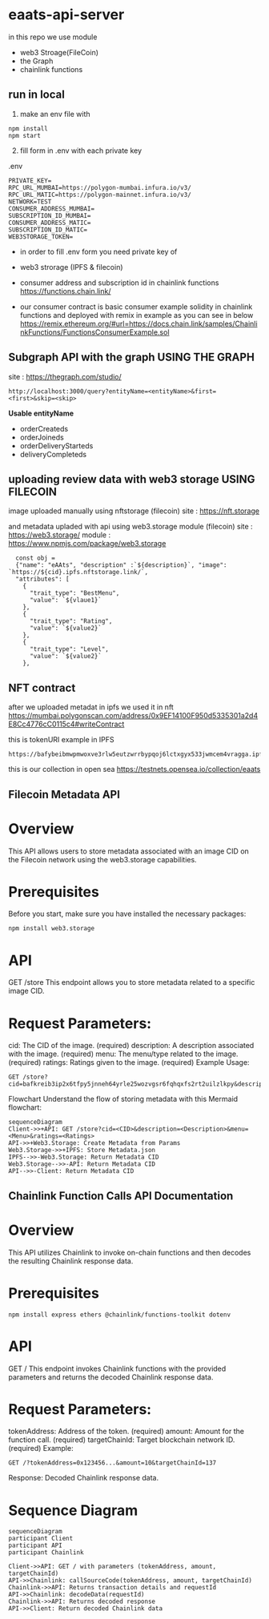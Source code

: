 # eaats-api-server

in this repo we use module
- web3 Stroage(FileCoin)
- the Graph
- chainlink functions

## run in local
1. make an env file with 
```
npm install
npm start
```

2. fill form in .env with each private key

.env
```
PRIVATE_KEY=
RPC_URL_MUMBAI=https://polygon-mumbai.infura.io/v3/
RPC_URL_MATIC=https://polygon-mainnet.infura.io/v3/
NETWORK=TEST
CONSUMER_ADDRESS_MUMBAI=
SUBSCRIPTION_ID_MUMBAI=
CONSUMER_ADDRESS_MATIC=
SUBSCRIPTION_ID_MATIC=
WEB3STORAGE_TOKEN=
```

* in order to fill .env form you need private key of
- web3 strorage (IPFS & filecoin)

- consumer address and subscription id in chainlink functions
https://functions.chain.link/
- our consumer contract is basic consumer example solidity in chainlink functions and deployed with remix in example as you can see in below
https://remix.ethereum.org/#url=https://docs.chain.link/samples/ChainlinkFunctions/FunctionsConsumerExample.sol

## Subgraph API with the graph USING THE GRAPH
site : https://thegraph.com/studio/

```
http://localhost:3000/query?entityName=<entityName>&first=<first>&skip=<skip>
```

**Usable entityName**
- orderCreateds
- orderJoineds
- orderDeliveryStarteds
- deliveryCompleteds

## uploading review data with web3 storage USING FILECOIN

image uploaded manually using nftstorage (filecoin)
site : https://nft.storage

and metadata upladed with api using web3.storage module (filecoin)
site : https://web3.storage/
module : https://www.npmjs.com/package/web3.storage

```
  const obj =
  {"name": "eAAts", "description" :`${description}`, "image": `https://${cid}.ipfs.nftstorage.link/`,
  "attributes": [
    {
      "trait_type": "BestMenu", 
      "value": `${vlaue1}`
    }, 
    {
      "trait_type": "Rating", 
      "value": `${value2}`
    },
    {
      "trait_type": "Level", 
      "value": `${value2}`
    }, 
```

## NFT contract
after we uploaded metadat in ipfs we used it in nft
https://mumbai.polygonscan.com/address/0x9EF14100F950d5335301a2d4E8Cc4776cC0115c4#writeContract

this is tokenURI example in IPFS
```
https://bafybeibmwpmwoxve3rlw5eutzwrrbypqoj6lctxgyx533jwmcem4vragga.ipfs.nftstorage.link/metadata.json
```

this is our collection in open sea
https://testnets.opensea.io/collection/eaats

## Filecoin Metadata API
# Overview
This API allows users to store metadata associated with an image CID on the Filecoin network using the web3.storage capabilities.

# Prerequisites
Before you start, make sure you have installed the necessary packages:

```
npm install web3.storage 
```

# API
GET /store
This endpoint allows you to store metadata related to a specific image CID.

# Request Parameters:
cid: The CID of the image. (required)
description: A description associated with the image. (required)
menu: The menu/type related to the image. (required)
ratings: Ratings given to the image. (required)
Example Usage:
```
GET /store?cid=bafkreib3ip2x6tfpy5jnneh64yrle25wozvgsr6fqhqxfs2rt2uilzlkpy&description=The%20hamburger%20was%20delicious&menu=hamBurger&ratings=10
```
Flowchart
Understand the flow of storing metadata with this Mermaid flowchart:

``` mermaid
sequenceDiagram
Client->>+API: GET /store?cid=<CID>&description=<Description>&menu=<Menu>&ratings=<Ratings>
API->>+Web3.Storage: Create Metadata from Params
Web3.Storage->>+IPFS: Store Metadata.json
IPFS-->>-Web3.Storage: Return Metadata CID
Web3.Storage-->>-API: Return Metadata CID
API-->>-Client: Return Metadata CID
```

## Chainlink Function Calls API Documentation
# Overview
This API utilizes Chainlink to invoke on-chain functions and then decodes the resulting Chainlink response data.

# Prerequisites
```
npm install express ethers @chainlink/functions-toolkit dotenv
```
# API
GET /
This endpoint invokes Chainlink functions with the provided parameters and returns the decoded Chainlink response data.

# Request Parameters:
tokenAddress: Address of the token. (required)
amount: Amount for the function call. (required)
targetChainId: Target blockchain network ID. (required)
Example:
```
GET /?tokenAddress=0x123456...&amount=10&targetChainId=137
```
Response:
Decoded Chainlink response data.


# Sequence Diagram
```mermaid
sequenceDiagram
participant Client
participant API
participant Chainlink

Client->>API: GET / with parameters (tokenAddress, amount, targetChainId)
API->>Chainlink: callSourceCode(tokenAddress, amount, targetChainId)
Chainlink->>API: Returns transaction details and requestId
API->>Chainlink: decodeData(requestId)
Chainlink->>API: Returns decoded response
API->>Client: Return decoded Chainlink data
```